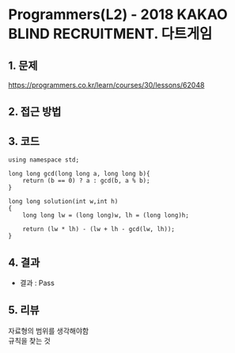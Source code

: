 # Programmers(L2) - 2018 KAKAO BLIND RECRUITMENT. 다트게임

## 1. 문제  
https://programmers.co.kr/learn/courses/30/lessons/62048
## 2. 접근 방법  

## 3. 코드  
```
using namespace std;

long long gcd(long long a, long long b){
    return (b == 0) ? a : gcd(b, a % b);
}

long long solution(int w,int h)
{
    long long lw = (long long)w, lh = (long long)h;
    
	return (lw * lh) - (lw + lh - gcd(lw, lh));
}
```
## 4. 결과
- 결과 : Pass

## 5. 리뷰
자료형의 범위를 생각해야함  
규칙을 찾는 것